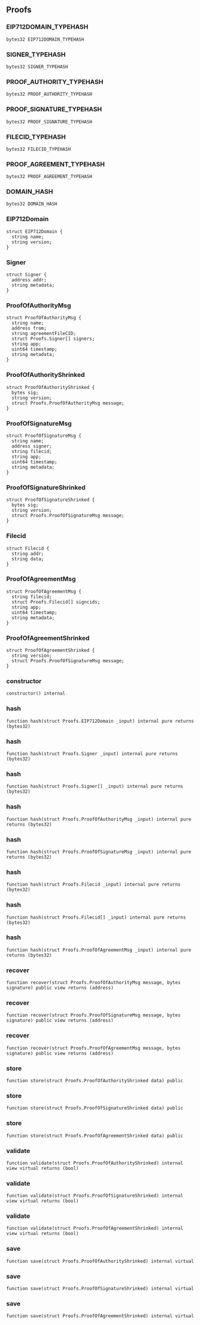 ## Proofs

### EIP712DOMAIN_TYPEHASH

```solidity
bytes32 EIP712DOMAIN_TYPEHASH
```

### SIGNER_TYPEHASH

```solidity
bytes32 SIGNER_TYPEHASH
```

### PROOF_AUTHORITY_TYPEHASH

```solidity
bytes32 PROOF_AUTHORITY_TYPEHASH
```

### PROOF_SIGNATURE_TYPEHASH

```solidity
bytes32 PROOF_SIGNATURE_TYPEHASH
```

### FILECID_TYPEHASH

```solidity
bytes32 FILECID_TYPEHASH
```

### PROOF_AGREEMENT_TYPEHASH

```solidity
bytes32 PROOF_AGREEMENT_TYPEHASH
```

### DOMAIN_HASH

```solidity
bytes32 DOMAIN_HASH
```

### EIP712Domain

```solidity
struct EIP712Domain {
  string name;
  string version;
}
```

### Signer

```solidity
struct Signer {
  address addr;
  string metadata;
}
```

### ProofOfAuthorityMsg

```solidity
struct ProofOfAuthorityMsg {
  string name;
  address from;
  string agreementFileCID;
  struct Proofs.Signer[] signers;
  string app;
  uint64 timestamp;
  string metadata;
}
```

### ProofOfAuthorityShrinked

```solidity
struct ProofOfAuthorityShrinked {
  bytes sig;
  string version;
  struct Proofs.ProofOfAuthorityMsg message;
}
```

### ProofOfSignatureMsg

```solidity
struct ProofOfSignatureMsg {
  string name;
  address signer;
  string filecid;
  string app;
  uint64 timestamp;
  string metadata;
}
```

### ProofOfSignatureShrinked

```solidity
struct ProofOfSignatureShrinked {
  bytes sig;
  string version;
  struct Proofs.ProofOfSignatureMsg message;
}
```

### Filecid

```solidity
struct Filecid {
  string addr;
  string data;
}
```

### ProofOfAgreementMsg

```solidity
struct ProofOfAgreementMsg {
  string filecid;
  struct Proofs.Filecid[] signcids;
  string app;
  uint64 timestamp;
  string metadata;
}
```

### ProofOfAgreementShrinked

```solidity
struct ProofOfAgreementShrinked {
  string version;
  struct Proofs.ProofOfSignatureMsg message;
}
```

### constructor

```solidity
constructor() internal
```

### hash

```solidity
function hash(struct Proofs.EIP712Domain _input) internal pure returns (bytes32)
```

### hash

```solidity
function hash(struct Proofs.Signer _input) internal pure returns (bytes32)
```

### hash

```solidity
function hash(struct Proofs.Signer[] _input) internal pure returns (bytes32)
```

### hash

```solidity
function hash(struct Proofs.ProofOfAuthorityMsg _input) internal pure returns (bytes32)
```

### hash

```solidity
function hash(struct Proofs.ProofOfSignatureMsg _input) internal pure returns (bytes32)
```

### hash

```solidity
function hash(struct Proofs.Filecid _input) internal pure returns (bytes32)
```

### hash

```solidity
function hash(struct Proofs.Filecid[] _input) internal pure returns (bytes32)
```

### hash

```solidity
function hash(struct Proofs.ProofOfAgreementMsg _input) internal pure returns (bytes32)
```

### recover

```solidity
function recover(struct Proofs.ProofOfAuthorityMsg message, bytes signature) public view returns (address)
```

### recover

```solidity
function recover(struct Proofs.ProofOfSignatureMsg message, bytes signature) public view returns (address)
```

### recover

```solidity
function recover(struct Proofs.ProofOfAgreementMsg message, bytes signature) public view returns (address)
```

### store

```solidity
function store(struct Proofs.ProofOfAuthorityShrinked data) public
```

### store

```solidity
function store(struct Proofs.ProofOfSignatureShrinked data) public
```

### store

```solidity
function store(struct Proofs.ProofOfAgreementShrinked data) public
```

### validate

```solidity
function validate(struct Proofs.ProofOfAuthorityShrinked) internal view virtual returns (bool)
```

### validate

```solidity
function validate(struct Proofs.ProofOfSignatureShrinked) internal view virtual returns (bool)
```

### validate

```solidity
function validate(struct Proofs.ProofOfAgreementShrinked) internal view virtual returns (bool)
```

### save

```solidity
function save(struct Proofs.ProofOfAuthorityShrinked) internal virtual
```

### save

```solidity
function save(struct Proofs.ProofOfSignatureShrinked) internal virtual
```

### save

```solidity
function save(struct Proofs.ProofOfAgreementShrinked) internal virtual
```

